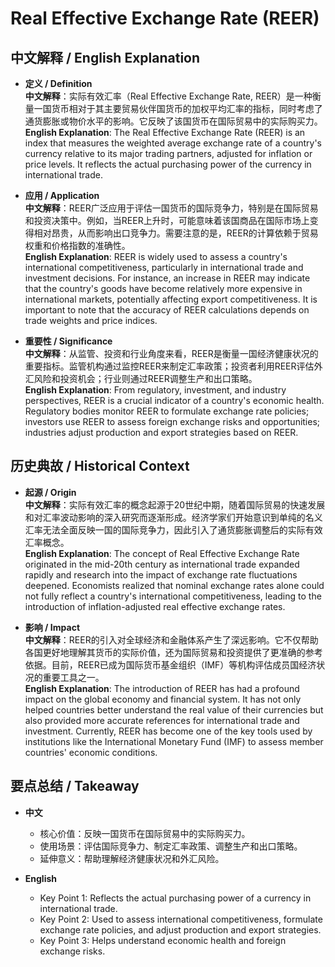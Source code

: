 # Real Effective Exchange Rate (REER)

## 中文解释 / English Explanation

* **定义 / Definition**  
  **中文解释**：实际有效汇率（Real Effective Exchange Rate, REER）是一种衡量一国货币相对于其主要贸易伙伴国货币的加权平均汇率的指标，同时考虑了通货膨胀或物价水平的影响。它反映了该国货币在国际贸易中的实际购买力。  
  **English Explanation**: The Real Effective Exchange Rate (REER) is an index that measures the weighted average exchange rate of a country's currency relative to its major trading partners, adjusted for inflation or price levels. It reflects the actual purchasing power of the currency in international trade.

* **应用 / Application**  
  **中文解释**：REER广泛应用于评估一国货币的国际竞争力，特别是在国际贸易和投资决策中。例如，当REER上升时，可能意味着该国商品在国际市场上变得相对昂贵，从而影响出口竞争力。需要注意的是，REER的计算依赖于贸易权重和价格指数的准确性。  
  **English Explanation**: REER is widely used to assess a country's international competitiveness, particularly in international trade and investment decisions. For instance, an increase in REER may indicate that the country's goods have become relatively more expensive in international markets, potentially affecting export competitiveness. It is important to note that the accuracy of REER calculations depends on trade weights and price indices.

* **重要性 / Significance**  
  **中文解释**：从监管、投资和行业角度来看，REER是衡量一国经济健康状况的重要指标。监管机构通过监控REER来制定汇率政策；投资者利用REER评估外汇风险和投资机会；行业则通过REER调整生产和出口策略。  
  **English Explanation**: From regulatory, investment, and industry perspectives, REER is a crucial indicator of a country's economic health. Regulatory bodies monitor REER to formulate exchange rate policies; investors use REER to assess foreign exchange risks and opportunities; industries adjust production and export strategies based on REER.

## 历史典故 / Historical Context

* **起源 / Origin**  
  **中文解释**：实际有效汇率的概念起源于20世纪中期，随着国际贸易的快速发展和对汇率波动影响的深入研究而逐渐形成。经济学家们开始意识到单纯的名义汇率无法全面反映一国的国际竞争力，因此引入了通货膨胀调整后的实际有效汇率概念。  
  **English Explanation**: The concept of Real Effective Exchange Rate originated in the mid-20th century as international trade expanded rapidly and research into the impact of exchange rate fluctuations deepened. Economists realized that nominal exchange rates alone could not fully reflect a country's international competitiveness, leading to the introduction of inflation-adjusted real effective exchange rates.

* **影响 / Impact**  
  **中文解释**：REER的引入对全球经济和金融体系产生了深远影响。它不仅帮助各国更好地理解其货币的实际价值，还为国际贸易和投资提供了更准确的参考依据。目前，REER已成为国际货币基金组织（IMF）等机构评估成员国经济状况的重要工具之一。  
  **English Explanation**: The introduction of REER has had a profound impact on the global economy and financial system. It has not only helped countries better understand the real value of their currencies but also provided more accurate references for international trade and investment. Currently, REER has become one of the key tools used by institutions like the International Monetary Fund (IMF) to assess member countries' economic conditions.

## 要点总结 / Takeaway

* **中文**  
  - 核心价值：反映一国货币在国际贸易中的实际购买力。
  - 使用场景：评估国际竞争力、制定汇率政策、调整生产和出口策略。
  - 延伸意义：帮助理解经济健康状况和外汇风险。

* **English**  
  - Key Point 1: Reflects the actual purchasing power of a currency in international trade.
  - Key Point 2: Used to assess international competitiveness, formulate exchange rate policies, and adjust production and export strategies.
  - Key Point 3: Helps understand economic health and foreign exchange risks.
